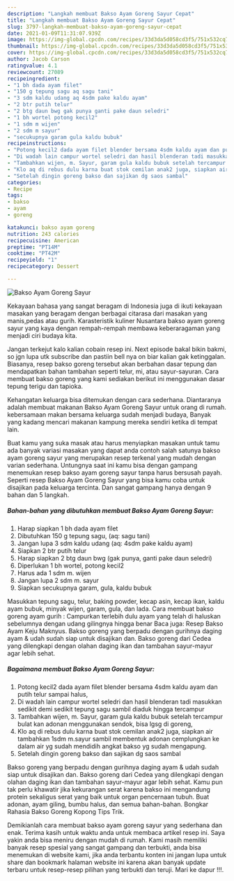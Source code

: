 ```yaml
---
description: "Langkah membuat Bakso Ayam Goreng Sayur Cepat"
title: "Langkah membuat Bakso Ayam Goreng Sayur Cepat"
slug: 3797-langkah-membuat-bakso-ayam-goreng-sayur-cepat
date: 2021-01-09T11:31:07.939Z
image: https://img-global.cpcdn.com/recipes/33d3da5d058cd3f5/751x532cq70/bakso-ayam-goreng-sayur-foto-resep-utama.jpg
thumbnail: https://img-global.cpcdn.com/recipes/33d3da5d058cd3f5/751x532cq70/bakso-ayam-goreng-sayur-foto-resep-utama.jpg
cover: https://img-global.cpcdn.com/recipes/33d3da5d058cd3f5/751x532cq70/bakso-ayam-goreng-sayur-foto-resep-utama.jpg
author: Jacob Carson
ratingvalue: 4.1
reviewcount: 27089
recipeingredient:
- "1 bh dada ayam filet"
- "150 g tepung sagu aq sagu tani"
- "3 sdm kaldu udang aq 4sdm pake kaldu ayam"
- "2 btr putih telur"
- "2 btg daun bwg gak punya ganti pake daun seledri"
- "1 bh wortel potong kecil2"
- "1 sdm m wijen"
- "2 sdm m sayur"
- "secukupnya garam gula kaldu bubuk"
recipeinstructions:
- "Potong kecil2 dada ayam filet blender bersama 4sdm kaldu ayam dan putih telur sampai halus,"
- "Di wadah lain campur wortel seledri dan hasil blenderan tadi masukkan sedikit demi sedikit tepung sagu sambil diaduk hingga tercampur"
- "Tambahkan wijen, m. Sayur, garam gula kaldu bubuk setelah tercampur bulat kan adonan menggunakan sendok, bisa lgsg di goreng,"
- "Klo aq di rebus dulu karna buat stok cemilan anak2 juga, siapkan air tambahkan 1sdm m.sayur sambil membentuk adonan cemplungkan ke dalam air yg sudah mendidih angkat bakso yg sudah mengapung."
- "Setelah dingin goreng bakso dan sajikan dg saos sambal"
categories:
- Recipe
tags:
- bakso
- ayam
- goreng

katakunci: bakso ayam goreng 
nutrition: 243 calories
recipecuisine: American
preptime: "PT14M"
cooktime: "PT42M"
recipeyield: "1"
recipecategory: Dessert

---
```



![Bakso Ayam Goreng Sayur](https://img-global.cpcdn.com/recipes/33d3da5d058cd3f5/751x532cq70/bakso-ayam-goreng-sayur-foto-resep-utama.jpg)

Kekayaan bahasa yang sangat beragam di Indonesia juga di ikuti kekayaan masakan yang beragam dengan berbagai citarasa dari masakan yang manis,pedas atau gurih. Karasteristik kuliner Nusantara bakso ayam goreng sayur yang kaya dengan rempah-rempah membawa keberaragaman yang menjadi ciri budaya kita.


Jangan terkejut kalo kalian cobain resep ini. Next episode bakal bikin bakmi, so jgn lupa utk subscribe dan pastiin bell nya on biar kalian gak ketinggalan. Biasanya, resep bakso goreng tersebut akan berbahan dasar tepung dan mendapatkan bahan tambahan seperti telur, mi, atau sayur-sayuran. Cara membuat bakso goreng yang kami sediakan berikut ini menggunakan dasar tepung terigu dan tapioka.

Kehangatan keluarga bisa ditemukan dengan cara sederhana. Diantaranya adalah membuat makanan Bakso Ayam Goreng Sayur untuk orang di rumah. kebersamaan makan bersama keluarga sudah menjadi budaya, Banyak yang kadang mencari makanan kampung mereka sendiri ketika di tempat lain.

Buat kamu yang suka masak atau harus menyiapkan masakan untuk tamu ada banyak variasi masakan yang dapat anda contoh salah satunya bakso ayam goreng sayur yang merupakan resep terkenal yang mudah dengan varian sederhana. Untungnya saat ini kamu bisa dengan gampang menemukan resep bakso ayam goreng sayur tanpa harus bersusah payah.
Seperti resep Bakso Ayam Goreng Sayur yang bisa kamu coba untuk disajikan pada keluarga tercinta. Dan sangat gampang hanya dengan 9 bahan dan 5 langkah.


<!--inarticleads1-->

##### Bahan-bahan yang dibutuhkan membuat Bakso Ayam Goreng Sayur:

1. Harap siapkan 1 bh dada ayam filet
1. Dibutuhkan 150 g tepung sagu, (aq: sagu tani)
1. Jangan lupa 3 sdm kaldu udang (aq: 4sdm pake kaldu ayam)
1. Siapkan 2 btr putih telur
1. Harap siapkan 2 btg daun bwg (gak punya, ganti pake daun seledri)
1. Diperlukan 1 bh wortel, potong kecil2
1. Harus ada 1 sdm m. wijen
1. Jangan lupa 2 sdm m. sayur
1. Siapkan secukupnya garam, gula, kaldu bubuk


Masukkan tepung sagu, telur, baking powder, kecap asin, kecap ikan, kaldu ayam bubuk, minyak wijen, garam, gula, dan lada. Cara membuat bakso goreng ayam gurih : Campurkan terlebih dulu ayam yang telah di haluskan sebelumnya dengan udang gilingnya hingga benar Baca juga: Resep Bakso Ayam Keju Maknyus. Bakso goreng yang berpadu dengan gurihnya daging ayam &amp; udah sudah siap untuk disajikan dan. Bakso goreng dari Cedea yang dilengkapi dengan olahan daging ikan dan tambahan sayur-mayur agar lebih sehat. 

<!--inarticleads2-->

##### Bagaimana membuat  Bakso Ayam Goreng Sayur:

1. Potong kecil2 dada ayam filet blender bersama 4sdm kaldu ayam dan putih telur sampai halus,
1. Di wadah lain campur wortel seledri dan hasil blenderan tadi masukkan sedikit demi sedikit tepung sagu sambil diaduk hingga tercampur
1. Tambahkan wijen, m. Sayur, garam gula kaldu bubuk setelah tercampur bulat kan adonan menggunakan sendok, bisa lgsg di goreng,
1. Klo aq di rebus dulu karna buat stok cemilan anak2 juga, siapkan air tambahkan 1sdm m.sayur sambil membentuk adonan cemplungkan ke dalam air yg sudah mendidih angkat bakso yg sudah mengapung.
1. Setelah dingin goreng bakso dan sajikan dg saos sambal


Bakso goreng yang berpadu dengan gurihnya daging ayam &amp; udah sudah siap untuk disajikan dan. Bakso goreng dari Cedea yang dilengkapi dengan olahan daging ikan dan tambahan sayur-mayur agar lebih sehat. Kamu pun tak perlu khawatir jika kekurangan serat karena bakso ini mengandung protein sekaligus serat yang baik untuk organ pencernaan tubuh. Buat adonan, ayam giling, bumbu halus, dan semua bahan-bahan. Bongkar Rahasia Bakso Goreng Kopong Tips Trik. 

Demikianlah cara membuat bakso ayam goreng sayur yang sederhana dan enak. Terima kasih untuk waktu anda untuk membaca artikel resep ini. Saya yakin anda bisa meniru dengan mudah di rumah. Kami masih memiliki banyak resep spesial yang sangat gampang dan terbukti, anda bisa menemukan di website kami, jika anda terbantu konten ini jangan lupa untuk share dan bookmark halaman website ini karena akan banyak update terbaru untuk resep-resep pilihan yang terbukti dan teruji. Mari ke dapur !!!. 
